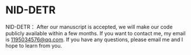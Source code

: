 # NID-DETR
NID-DETR：
After our manuscript is accepted, we will make our code publicly available within a few months.
If you want to contact me, my email is 1195034576@qq.com. 
If you have any questions, please email me and I hope to learn from you.

